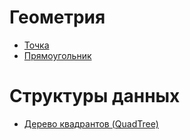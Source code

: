 # Геометрия

* [Точка](geometry/point.md)
* [Прямоугольник](geometry/rectangle.md)

# Структуры данных

* [Дерево квадрантов (QuadTree)](data_structure/quadtree.md)